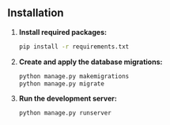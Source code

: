 ## Installation
1. **Install required packages:**

    ```bash
    pip install -r requirements.txt

2. **Create and apply the database migrations:**

    ```bash
    python manage.py makemigrations
    python manage.py migrate

3. **Run the development server:**

    ```bash
    python manage.py runserver


